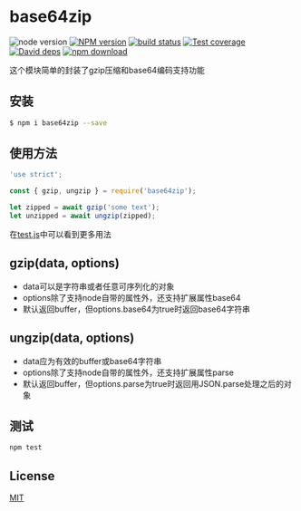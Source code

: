 # base64zip

![node version][node-image]
[![NPM version][npm-image]][npm-url]
[![build status][travis-image]][travis-url]
[![Test coverage][codecov-image]][codecov-url]
[![David deps][david-image]][david-url]
[![npm download][download-image]][download-url]

[node-image]: https://img.shields.io/badge/node-%3E%3D8-blue.svg
[npm-image]: https://img.shields.io/npm/v/base64zip.svg?style=flat-square
[npm-url]: https://npmjs.org/package/base64zip
[travis-image]: https://img.shields.io/travis/985ch/base64zip.svg?style=flat-square
[travis-url]: https://travis-ci.org/985ch/base64zip
[codecov-image]: https://img.shields.io/codecov/c/github/985ch/base64zip.svg?style=flat-square
[codecov-url]: https://codecov.io/github/985ch/base64zip?branch=master
[david-image]: https://img.shields.io/david/985ch/base64zip.svg?style=flat-square
[david-url]: https://david-dm.org/985ch/base64zip
[download-image]: https://img.shields.io/npm/dm/base64zip.svg?style=flat-square
[download-url]: https://npmjs.org/package/base64zip

这个模块简单的封装了gzip压缩和base64编码支持功能

## 安装

```bash
$ npm i base64zip --save
```

## 使用方法
```js
'use strict';

const { gzip, ungzip } = require('base64zip');

let zipped = await gzip('some text');
let unzipped = await ungzip(zipped);
```
在[test.js](./test.js)中可以看到更多用法

## gzip(data, options)
* data可以是字符串或者任意可序列化的对象
* options除了支持node自带的属性外，还支持扩展属性base64
* 默认返回buffer，但options.base64为true时返回base64字符串
## ungzip(data, options)
* data应为有效的buffer或base64字符串
* options除了支持node自带的属性外，还支持扩展属性parse
* 默认返回buffer，但options.parse为true时返回用JSON.parse处理之后的对象

## 测试

```sh
npm test
```

## License

[MIT](LICENSE)
